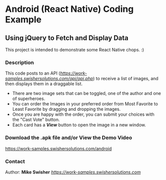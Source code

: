 # Android (React Native) Coding Example

## Using jQuery to Fetch and Display Data
This project is intended to demonstrate some React Native chops.  :)

### Description
This code posts to an API (*https://work-samples.swishersolutions.com/api/api.php*) to receive a list of images, and then displays them in a draggable list.
- There are two image sets that can be toggled, one of the author and one of superheroes.
- You can order the Images in your preferred order from Most Favorite to Least Favorite by dragging and dropping the images.
- Once you are happy with the order, you can submit your choices with the "Cast Vote" button.
- Each card has a ***View*** button to open the image in a new window. 

### Download the .apk file and/or View the Demo Video
https://work-samples.swishersolutions.com/android


### Contact
Author: **Mike Swisher** *https://work-samples.swishersolutions.com*
